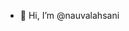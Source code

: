- 👋 Hi, I’m @nauvalahsani

<!---
nauvalahsani/nauvalahsani is a ✨ special ✨ repository because its `README.md` (this file) appears on your GitHub profile.
You can click the Preview link to take a look at your changes.
--->
